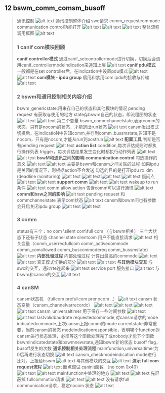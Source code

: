 ## 12 bswm_comm_comsm_busoff
> 通讯控制
> ![alt text](image.png)
> 通讯控制整体介绍
> swc请求 comm_requestcommode
> communication control功能打开
> ![alt text](image-1.png)
> ![alt text](image-2.png)
> ![alt text](image-3.png)
> 整体流程调用框图
> ![alt text](image-4.png)
> ### 1 canif com模块回顾
> **canif controller模式**
> 通过canif_setcontrollermode进行切换，切换后会调用canif_controllermodeindication来通知上层
> ![alt text](image-5.png)
> **canif pdu模式**
> 一般都是在set controller后，在indication中设置pdu模式
> ![alt text](image-7.png)
> ![alt text](image-6.png)
> **com模块 - ipdu group**
> 启用和禁用com ipdu的接收与传输
> ![alt text](image-8.png)
> ### 2 bswm和通讯控制相关内容介绍
> bswm_genericstate:用来存自己的状态和其他模块的情况
> pending request 有获取与使用的地方
> state存bswm自己的状态，即流程图的状态
> ![alt text](image-10.png)
> ![alt text](image-11.png)
> 第二个变量 bswm_commchannelstate,表示comm的状态，只有是nocom的状态，才能退出run状态
> ![alt text](image-12.png)
> cansm发出模式切换后，在indicatioN中告知comm,并存到comm_bussmstate,告知不是nocom，只有是nocom,才能从run到postrun
> ![alt text](image-14.png)
> **配置工具**
> 判断是否有pending request
> ![alt text](image-15.png)
> **action list**
> condition,每次评估规则时都执行操作列表
> trigger，每次评估结果发生变化时都执行动作列表
> ![alt text](image-16.png)
> ![alt text](image-17.png)
> **bswM和通讯之间的影响**
> **communication control**
> 勾选操作的意义
> ![alt text](image-19.png)
> ![alt text](image-18.png)
> 主要是bswm和cansm之间关联的过程
> 如果ipdu是关闭的情况下，则根据action不会发送
> 勾选的目的是打开ipdu
> rx_dm (deadline monitoring)
> ![alt text](image-21.png)
> ![alt text](image-20.png)
> ![alt text](image-22.png)
> ![alt text](image-23.png)
> 疑问点
> ![alt text](image-24.png)
> ![alt text](image-25.png)
> **support comm**
> ![alt text](image-26.png)
> ![alt text](image-27.png)
> wakeup to run 条件
> ![alt text](image-28.png)
> comm allow action
> 告诉comm可以进行通讯
> ![alt text](image-29.png)
> **comm和bsw之间的影响**
> ![alt text](image-30.png)
> pending request 和 commchannelstate 表示com状态
> ![alt text](image-31.png)
> cansm和bswm间也有参数会开启关闭ipdu group
> ![alt text](image-32.png)
> ![alt text](image-33.png)
> ### 3 comm
> status有三个：no com \silent com\full com （与bswm相关）
> 三个大状态下还有子状态 channel state
> silentcom 用户不能直接请求
> ![alt text](image-34.png)
> 相关变量（comm_userreqfullcom comm_activecommode comm_comallowed comm_buscommodereq comm_bussmstate）
> ![alt text](image-35.png)
> **内部处理过程**
> 内部处理过程
> 计算出最高的commode
> ![alt text](image-37.png)
> ![alt text](image-36.png)
> 真正模式切换的部分
> ![alt text](image-38.png)
> ![alt text](image-39.png)
> **与其他模块交互**
> 与swc的交互，通过rte连起来
> ![alt text](image-40.png)
> service port 服务接口
> ![alt text](image-41.png)
> 与bswm和cansm的交互
> ![alt text](image-42.png)
> ### 4 canSM
> cansm状态机 （fullcom prefullcom prenocom ..）
> ![alt text](image-43.png)
> cansm 状态变量（cansm_channelvarrecordc）
> ![alt text](image-44.png)
> ![alt text](image-45.png)
> ![alt text](image-46.png)
> ![alt text](image-47.png)
> cansm_universaltimer 用于保存一些时间参数
> ![alt text](image-49.png)
> ![alt text](image-48.png)
> lastvalidbaudrate 
> requestedcommode,对cansm请求的mode
> indicatedcommode,上次cansm上报comm的mode
> currentstate:非常重要，当前cansm的状态
> modeindicationresponsible，表明哪个function对cansm进行状态处理，必须等这个函数处理完了或nobody才能下个函数
> bswmindicatedstate和bswmnewstate,通知bswm新的状态
> busoff flag，busoff发生的次数
> **通讯控制相关处理流程**
> mainfunction,universaltimer为0后再进行状态切换
> ![alt text](image-50.png)
> cansm_checkmodeindication
> mode进行比对，上报给bswm
> ![alt text](image-51.png)
> 与其他模块的交互
> ![alt text](image-52.png)
> **演示 full com request流程**
> ![alt text](image-53.png)
> 断点调试 caninit函数 （no com 0x40）
> ![alt text](image-54.png)
> ![alt text](image-55.png)
> mainfunction中处理的地方
> ![alt text](image-56.png)
> ![alt text](image-57.png)
> 先屏蔽掉 fullcommution请求
> ![alt text](image-58.png)
> ![alt text](image-59.png)
> 没有请求full communication请求，稳定nocom 状态
> ![alt text](image-60.png)